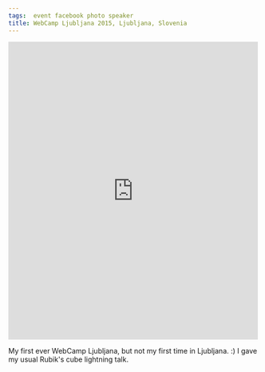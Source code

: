 ```yaml
---
tags:  event facebook photo speaker
title: WebCamp Ljubljana 2015, Ljubljana, Slovenia
---
```

<iframe src="https://www.facebook.com/plugins/post.php?href=https%3A%2F%2Fwww.facebook.com%2Fmedia%2Fset%2F%3Fset%3Da.10153736945237290.1073741840.735252289%26type%3D3&width=500" width="500" height="597" style="border:none;overflow:hidden" scrolling="no" frameborder="0" allowTransparency="true"></iframe>

My first ever WebCamp Ljubljana, but not my first time in Ljubljana. :) I gave my usual Rubik's cube lightning talk.
